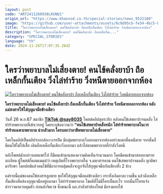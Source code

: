 ```yaml
---
layout: post
code: "ART2411260938LKUNQ1"
origin_url: "https://www.khaosod.co.th/special-stories/news_9522180"
image: "https://github.com/user-attachments/assets/6c0d95cb-fe34-4bc5-b395-58204a60b43d"
title: "ใครว่าพยาบาลไม่เสี่ยงตาย! คนไข้คลั่งยาบ้า ถือเหล็กกั้นเตียง วิ่งไล่ทำร้าย วิ่งหนีตายออกจากห้อง"
description: "ใครว่าพยาบาลไม่เสี่ยงตาย! คนไข้คลั่งยาบ้า ถือเหล็กกั้นเ..."
category: "SPECIAL_STORIES"
language: "th"
date: 2024-11-26T17:07:35.264Z
---
```


# ใครว่าพยาบาลไม่เสี่ยงตาย! คนไข้คลั่งยาบ้า ถือเหล็กกั้นเตียง วิ่งไล่ทำร้าย วิ่งหนีตายออกจากห้อง

[![ใครว่าพยาบาลไม่เสี่ยงตาย! คนไข้คลั่งยาบ้า ถือเหล็กกั้นเตียง วิ่งไล่ทำร้าย วิ่งหนีตายออกจากห้อง](https://www.khaosod.co.th/wpapp/uploads/2024/11/cycopas.jpg "ใครว่าพยาบาลไม่เสี่ยงตาย! คนไข้คลั่งยาบ้า ถือเหล็กกั้นเตียง วิ่งไล่ทำร้าย วิ่งหนีตายออกจากห้อง")](https://www.khaosod.co.th/wpapp/uploads/2024/11/cycopas.jpg)

**ใครว่าพยาบาลไม่เสี่ยงตาย! คนไข้คลั่งยาบ้า ถือเหล็กกั้นเตียง วิ่งไล่ทำร้าย วิ่งหนีตายออกจากห้อง หลังแม่สงสารให้ใส่กุญแจมือข้างเดียว**

วันที่ 26 พ.ย.67 สมาชิก **[TikTok @say8035](https://www.tiktok.com/@say8035/video/7439990659848703240?lang=th-TH)** โพสต์คลิปสุดระทึก หลังคนไข้เสพยาบ้าจนคลั่ง ไล่ทำร้ายพยาบาลที่เข้าเวรอยู่ โดยระบุข้อความว่า **“คนไข้เสพยาบ้าคลั่งหนัก ไล่ทำร้ายพยาบาลในเวร ทำร้ายเฉพาะพยาบาล น่ากลัวมาก ใครบอกว่าอาชีพพยาบาลไม่เสี่ยงตาย”**

โดยในคลิปเป็นคลิปจากกล้องวงจรปิด มีกลุ่มพยาบาลวิ่งออกมาจากห้องอย่างแตกตื่นหนีตาย จากนั้นก็มีคนไข้ไม่ใส่เสื้อ เดินถือเหล็กกั้นเตียงวิ่งออกมา แล้วไล่ตามพยาบาลที่กำลังวิ่งหนี

หลังโพสต์ดังกล่าวเผยแพร่ไป ก็มีคนเข้ามาแสดงความคิดเห็นจำนวนมาก โดยมีคนเข้ามาสอบถามรายละเอียด ผู้โพสต์ก็คอมเมนต์ว่า เหตุเกิดที่โรงพยาบาลใน จ.มหาสารคาม คนไข้เสพยาบ้าจนคลั่ง ญาติพามารักษา โดยปกติแล้วคนไข้ที่มีอาการคลุ้มคลั่งจะถูกจับใส่กุญแจมือกับเตียงทั้ง 2 ข้าง

แต่รายนี้แม่ของคนไข้สงสารลูกชาย ขอให้ใส่กุญแจมือแค่ข้างเดียว กระทั่งเกิดอาละวาดขึ้น แล้วดึงเหล็กกั้นเตียงที่คล้องกุญแจมืออยู่ออกมา ไล่ทำร้ายพยาบาล โชคดีที่ไม่มีใครเป็นอะไร จากนั้นก็โทรแจ้งตำรวจมาควบคุมตัว ก่อนส่งจิตเวช ซึ่งขณะนี้ ผอ.กำลังทำห้องใหม่ มีกรงแยกให้

